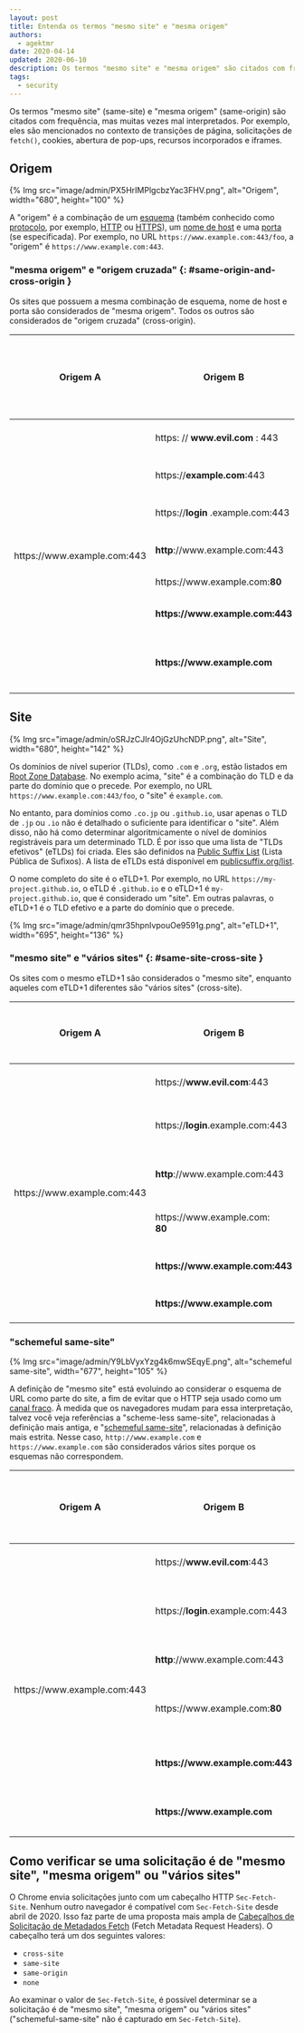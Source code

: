 ```yaml
---
layout: post
title: Entenda os termos "mesmo site" e "mesma origem"
authors:
  - agektmr
date: 2020-04-14
updated: 2020-06-10
description: Os termos "mesmo site" e "mesma origem" são citados com frequência, mas muitas vezes mal interpretados. Este artigo ajuda você a entender o que eles significam e como diferem.
tags:
  - security
---
```


Os termos "mesmo site" (same-site) e "mesma origem" (same-origin) são citados com frequência, mas muitas vezes mal interpretados. Por exemplo, eles são mencionados no contexto de transições de página, solicitações de `fetch()`, cookies, abertura de pop-ups, recursos incorporados e iframes.

## Origem

{% Img src="image/admin/PX5HrIMPlgcbzYac3FHV.png", alt="Origem", width="680", height="100" %}

A "origem" é a combinação de um [esquema](https://developer.mozilla.org/docs/Web/HTTP/Basics_of_HTTP/Identifying_resources_on_the_Web#Scheme_or_protocol) (também conhecido como [protocolo](https://developer.mozilla.org/docs/Glossary/Protocol), por exemplo, [HTTP](https://developer.mozilla.org/docs/Glossary/HTTP) ou [HTTPS](https://developer.mozilla.org/docs/Glossary/HTTPS)), um [nome de host](https://en.wikipedia.org/wiki/Hostname) e uma [porta](https://developer.mozilla.org/docs/Web/HTTP/Basics_of_HTTP/Identifying_resources_on_the_Web#Port) (se especificada). Por exemplo, no URL `https://www.example.com:443/foo`, a "origem" é `https://www.example.com:443`.

### "mesma origem" e "origem cruzada" {: #same-origin-and-cross-origin }

Os sites que possuem a mesma combinação de esquema, nome de host e porta são considerados de "mesma origem". Todos os outros são considerados de "origem cruzada" (cross-origin).

<div class="w-table-wrapper">
  <table>
    <thead>
      <tr>
        <th>Origem A</th>
        <th>Origem B</th>
        <th>Classificação da Origem A e B em "mesma origem" ou "origem cruzada" e justificativa</th>
      </tr>
    </thead>
    <tbody>
      <tr>
        <td rowspan="7">https://www.example.com:443</td>
        <td>https: // <strong>www.evil.com</strong> : 443</td>
        <td>origem cruzada: domínios diferentes</td>
      </tr>
      <tr>
        <td>https://<strong>example.com</strong>:443</td>
        <td>origem cruzada: subdomínios diferentes</td>
      </tr>
      <tr>
        <td>https://<strong>login</strong> .example.com:443</td>
        <td>origem cruzada: subdomínios diferentes</td>
      </tr>
      <tr>
        <td>
<strong>http</strong>://www.example.com:443</td>
        <td>origem cruzada: esquemas diferentes</td>
      </tr>
      <tr>
        <td>https://www.example.com:<strong>80</strong>
</td>
        <td>origem cruzada: portas diferentes</td>
      </tr>
      <tr>
        <td><strong>https://www.example.com:443</strong></td>
        <td><strong>mesma origem: correspondência exata</strong></td>
      </tr>
      <tr>
        <td><strong>https://www.example.com</strong></td>
        <td><strong>mesma origem: correspondência do número de porta implícito (443)</strong></td>
      </tr>
    </tbody>
  </table>
</div>

## Site

{% Img src="image/admin/oSRJzCJIr4OjGzUhcNDP.png", alt="Site", width="680", height="142" %}

Os domínios de nível superior (TLDs), como `.com` e `.org`, estão listados em [Root Zone Database](https://www.iana.org/domains/root/db). No exemplo acima, "site" é a combinação do TLD e da parte do domínio que o precede. Por exemplo, no URL `https://www.example.com:443/foo`, o "site" é `example.com`.

No entanto, para domínios como `.co.jp` ou `.github.io`, usar apenas o TLD de `.jp` ou `.io` não é detalhado o suficiente para identificar o "site". Além disso, não há como determinar algoritmicamente o nível de domínios registráveis para um determinado TLD. É por isso que uma lista de "TLDs efetivos" (eTLDs) foi criada. Eles são definidos na [Public Suffix List](https://wiki.mozilla.org/Public_Suffix_List) (Lista Pública de Sufixos). A lista de eTLDs está disponível em [publicsuffix.org/list](https://publicsuffix.org/list/).

O nome completo do site é o eTLD+1. Por exemplo, no URL `https://my-project.github.io`, o eTLD é `.github.io` e o eTLD+1 é `my-project.github.io`, que é considerado um "site". Em outras palavras, o eTLD+1 é o TLD efetivo e a parte do domínio que o precede.

{% Img src="image/admin/qmr35hpnIvpouOe9591g.png", alt="eTLD+1", width="695", height="136" %}

### "mesmo site" e "vários sites" {: #same-site-cross-site }

Os sites com o mesmo eTLD+1 são considerados o "mesmo site", enquanto aqueles com eTLD+1 diferentes são "vários sites" (cross-site).

<div class="w-table-wrapper">
  <table>
    <thead>
      <tr>
        <th>Origem A</th>
        <th>Origem B</th>
        <th>Classificação da Origem A e B em "mesmo site" ou "vários sites" e justificativa</th>
      </tr>
    </thead>
    <tbody>
      <tr>
        <td rowspan="6">https://www.example.com:443</td>
        <td>https://<strong>www.evil.com</strong>:443</td>
        <td>vários sites: domínios diferentes</td>
      </tr>
      <tr>
        <td>https://<strong>login</strong>.example.com:443</td>
        <td><strong>mesmo site: os subdomínios diferentes não importam</strong></td>
      </tr>
      <tr>
        <td>
<strong>http</strong>://www.example.com:443</td>
        <td><strong>mesmo site: os esquemas diferentes não importam</strong></td>
      </tr>
      <tr>
        <td>https://www.example.com:<br><strong>80</strong>
</td>
        <td><strong>mesmo site: as portas diferentes não importam</strong></td>
      </tr>
      <tr>
        <td><strong>https://www.example.com:443</strong></td>
        <td><strong>mesmo site: correspondência exata</strong></td>
      </tr>
      <tr>
        <td><strong>https://www.example.com</strong></td>
        <td><strong>mesmo site: as portas não importam</strong></td>
      </tr>
    </tbody>
  </table>
</div>

### "schemeful same-site"

{% Img src="image/admin/Y9LbVyxYzg4k6mwSEqyE.png", alt="schemeful same-site", width="677", height="105" %}

A definição de "mesmo site" está evoluindo ao considerar o esquema de URL como parte do site, a fim de evitar que o HTTP seja usado como um [canal fraco](https://tools.ietf.org/html/draft-west-cookie-incrementalism-01#page-8). À medida que os navegadores mudam para essa interpretação, talvez você veja referências a "scheme-less same-site", relacionadas à definição mais antiga, e "[schemeful same-site](/schemeful-samesite/)", relacionadas à definição mais estrita. Nesse caso, `http://www.example.com` e `https://www.example.com` são considerados vários sites porque os esquemas não correspondem.

<div class="w-table-wrapper">
  <table>
    <thead>
      <tr>
        <th>Origem A</th>
        <th>Origem B</th>
        <th>Classificação da Origem A e B em "schemeful same-site" ou "vários sites" e justificativa</th>
      </tr>
    </thead>
    <tbody>
      <tr>
        <td rowspan="6">https://www.example.com:443</td>
        <td>https://<strong>www.evil.com</strong>:443</td>
        <td>vários sites: domínios diferentes</td>
      </tr>
      <tr>
        <td>https://<strong>login</strong>.example.com:443</td>
        <td><strong>schemeful same-site: os subdomínios diferentes não importam</strong></td>
      </tr>
      <tr>
        <td>
<strong>http</strong>://www.example.com:443</td>
        <td>vários sites: esquemas diferentes</td>
      </tr>
      <tr>
        <td>https://www.example.com:<strong>80</strong>
</td>
        <td><strong>schemeful same-site: as portas diferentes não importam</strong></td>
      </tr>
      <tr>
        <td><strong>https://www.example.com:443</strong></td>
        <td><strong>schemeful same-site: correspondência exata</strong></td>
      </tr>
      <tr>
        <td><strong>https://www.example.com</strong></td>
        <td><strong>schemeful same-site: as portas não importam</strong></td>
      </tr>
    </tbody>
  </table>
</div>

## Como verificar se uma solicitação é de "mesmo site", "mesma origem" ou "vários sites"

O Chrome envia solicitações junto com um cabeçalho HTTP `Sec-Fetch-Site`. Nenhum outro navegador é compatível com `Sec-Fetch-Site` desde abril de 2020. Isso faz parte de uma proposta mais ampla de [Cabeçalhos de Solicitação de Metadados Fetch](https://www.w3.org/TR/fetch-metadata/) (Fetch Metadata Request Headers). O cabeçalho terá um dos seguintes valores:

- `cross-site`
- `same-site`
- `same-origin`
- `none`

Ao examinar o valor de `Sec-Fetch-Site`, é possível determinar se a solicitação é de "mesmo site", "mesma origem" ou "vários sites" ("schemeful-same-site" não é capturado em `Sec-Fetch-Site`).
